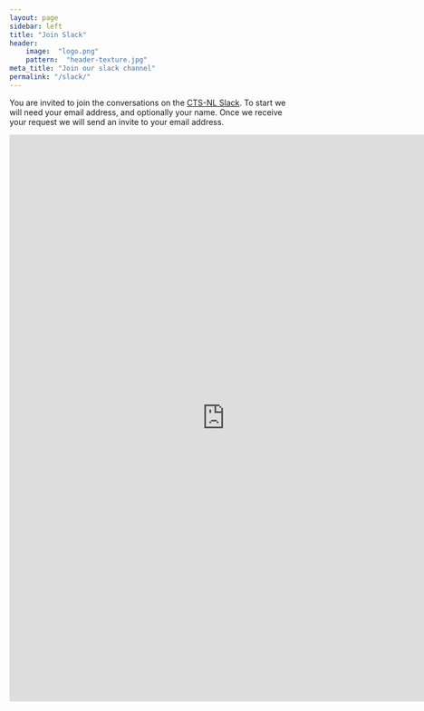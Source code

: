 ```yaml
---
layout: page
sidebar: left
title: "Join Slack"
header:
    image:  "logo.png"
    pattern:  "header-texture.jpg"
meta_title: "Join our slack channel"
permalink: "/slack/"
---
```

You are invited to join the conversations on the [CTS-NL Slack](https://ctsnl.slack.com). To start we will need your
email address, and optionally your name. Once we receive your request we will send an invite to your email address.

<iframe src="https://docs.google.com/forms/d/e/1FAIpQLSflbZm64vsxdqkFX7iX1QuNmOB7vvg7c46HCL4VzBaNpCXUfg/viewform?embedded=true" width="760" height="1000" frameborder="0" marginheight="0" marginwidth="0">Loading Form...</iframe>
